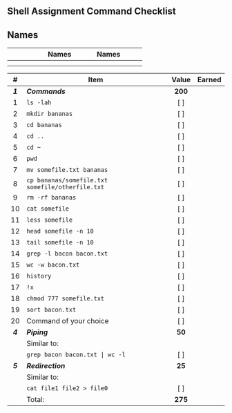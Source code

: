 ## Shell Assignment Command Checklist

## Names

| &nbsp;&nbsp;&nbsp;&nbsp;&nbsp;&nbsp;&nbsp;&nbsp;&nbsp;   &nbsp;&nbsp;&nbsp;&nbsp;&nbsp;&nbsp;&nbsp;&nbsp;&nbsp; Names &nbsp;&nbsp;&nbsp;&nbsp;&nbsp;&nbsp;&nbsp;&nbsp;&nbsp;     |  Names  &nbsp;&nbsp;&nbsp;&nbsp;&nbsp;&nbsp;&nbsp;&nbsp;&nbsp;     |     
|:------:|:---------:|
|        |          |  
|        |          |  

|    #    | Item                                             |  Value  | Earned |
| :-----: | ------------------------------------------------ | :-----: | :----: |
| ***1*** | ***Commands***                                   | **200** |        |
|    1    | `ls -lah`                                        |   [ ]   |        |
|    2    | `mkdir bananas`                                  |   [ ]   |        |
|    3    | `cd bananas`                                     |   [ ]   |        |
|    4    | `cd ..`                                          |   [ ]   |        |
|    5    | `cd ~`                                           |   [ ]   |        |
|    6    | `pwd`                                            |   [ ]   |        |
|    7    | `mv somefile.txt bananas`                        |   [ ]   |        |
|    8    | `cp bananas/somefile.txt somefile/otherfile.txt` |   [ ]   |        |
|    9    | `rm -rf bananas`                                 |   [ ]   |        |
|   10    | `cat somefile`                                   |   [ ]   |        |
|   11    | `less somefile`                                  |   [ ]   |        |
|   12    | `head somefile -n 10`                            |   [ ]   |        |
|   13    | `tail somefile -n 10`                            |   [ ]   |        |
|   14    | `grep -l bacon bacon.txt`                        |   [ ]   |        |
|   15    | `wc -w bacon.txt`                                |   [ ]   |        |
|   16    | `history`                                        |   [ ]   |        |
|   17    | `!x`                                             |   [ ]   |        |
|   18    | `chmod 777 somefile.txt`                         |   [ ]   |        |
|   19    | `sort bacon.txt`                                 |   [ ]   |        |
|   20    | Command of your choice                           |   [ ]   |        |
| ***4*** | ***Piping***                                     | **50**  |        |
|         | Similar to:                                      |         |        |
|         | `grep bacon bacon.txt \| wc -l`                  |   [ ]   |        |
| ***5*** | ***Redirection***                                | **25**  |        |
|         | Similar to:                                      |         |        |
|         | `cat file1 file2 > file0 `                       |   [ ]   |        |
|         | Total:                                           | **275** |        |

